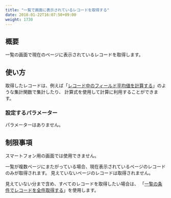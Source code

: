 ```yaml
---
title: "一覧で画面に表示されているレコードを取得する"
date: 2018-01-22T16:07:50+09:00
weight: 1730
---
```


## 概要

一覧の画面で現在のページに表示されているレコードを取得します。

## 使い方

取得したレコードは、例えば「[レコード中のフィールド平均値を計算する](../../aggregate/calc_records_average)」のような集計関数で集計したり、
計算式を使用して計算に利用することができます。


### 設定するパラメーター

パラメーターはありません。

## 制限事項

スマートフォン用の画面では使用できません。

一覧が複数ページにまたがっている場合、現在表示されているページのレコードのみが取得されます。
見えていないページのレコードは取得されません。

見えていない分まで含め、すべてのレコードを取得したい場合は、
「[一覧の条件でレコードを全件取得する](../get_record_using_list)」を使用します。